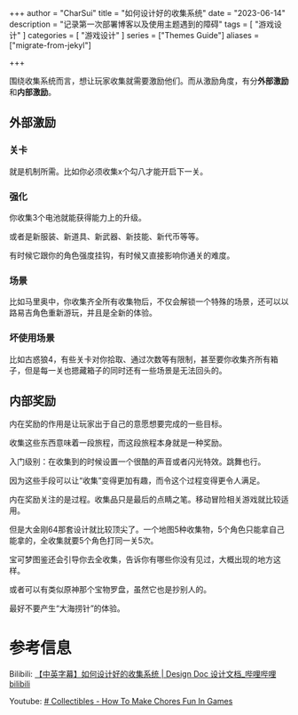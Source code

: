 +++
author = "CharSui"
title = "如何设计好的收集系统"
date = "2023-06-14"
description = "记录第一次部署博客以及使用主题遇到的障碍"
tags = [
	"游戏设计"
]
categories = [
"游戏设计"
]
series = ["Themes Guide"]
aliases = ["migrate-from-jekyl"]

+++

围绕收集系统而言，想让玩家收集就需要激励他们。而从激励角度，有分**外部激励**和**内部激励**。

## 外部激励

### 关卡

就是机制所需。比如你必须收集x个勾八才能开启下一关。

### 强化

你收集3个电池就能获得能力上的升级。

或者是新服装、新道具、新武器、新技能、新代币等等。

有时候它跟你的角色强度挂钩，有时候又直接影响你通关的难度。

### 场景

比如马里奥中，你收集齐全所有收集物后，不仅会解锁一个特殊的场景，还可以以路易吉角色重新游玩，并且是全新的体验。

### 坏使用场景

比如古惑狼4，有些关卡对你拾取、通过次数等有限制，甚至要你收集齐所有箱子，但是每一关也摁藏箱子的同时还有一些场景是无法回头的。

## 内部奖励

内在奖励的作用是让玩家出于自己的意愿想要完成的一些目标。

收集这些东西意味着一段旅程，而这段旅程本身就是一种奖励。

入门级别：在收集到的时候设置一个很酷的声音或者闪光特效。跳舞也行。

因为这些手段可以让“收集”变得更加有趣，而令这个过程变得更令人满足。

内在奖励关注的是过程。收集品只是最后的点睛之笔。移动冒险相关游戏就比较适用。

但是大金刚64那套设计就比较顶尖了。一个地图5种收集物，5个角色只能拿自己能拿的，全收集就要5个角色打同一关5次。

宝可梦图鉴还会引导你去全收集，告诉你有哪些你没有见过，大概出现的地方这样。

或者可以有类似原神那个宝物罗盘，虽然它也是抄别人的。

最好不要产生“大海捞针”的体验。

# 参考信息
Bilibili:
[【中英字幕】如何设计好的收集系统 | Design Doc 设计文档_哔哩哔哩bilibili](https://www.bilibili.com/video/BV13g41157vQ/?spm_id_from=333.337.search-card.all.click&vd_source=eb300db30cd9290bff0034709202b1a2)

Youtube:
[# Collectibles - How To Make Chores Fun In Games](https://www.youtube.com/watch?v=M03bTkQxVUg&t=138s&ab_channel=DesignDoc)